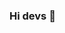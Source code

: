 ### Hi devs 👋


<!--<img src="https://github.com/pr2tik1/pr2tik1/blob/master/IMAGE-NAME">

<!--<img src="https://github.com/pr2tik1/pr2tik1/blob/master/IMAGE-NAME">
![YOUR github stats](https://github-readme-stats.vercel.app/api?username=USERNAME)

### Contact Me

[<img src="https://img.shields.io/badge/linkedin-%230077B5.svg?&style=for-the-badge&logo=linkedin&logoColor=white" />](https://www.linkedin.com/in/USERNAME/) [<img src = "https://img.shields.io/badge/instagram-%23E4405F.svg?&style=for-the-badge&logo=instagram&logoColor=white">](https://www.instagram.com/USERNAME/) [<img src = "https://img.shields.io/badge/facebook-%231877F2.svg?&style=for-the-badge&logo=facebook&logoColor=white">](https://www.facebook.com/momo.islam.31508)

### Skills

